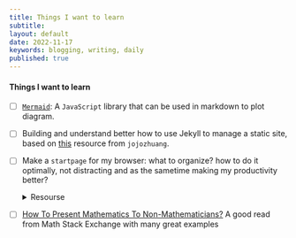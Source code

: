 ```yaml
---
title: Things I want to learn
subtitle: 
layout: default
date: 2022-11-17
keywords: blogging, writing, daily
published: true
---
```


#### Things I want to learn
- [ ] [`Mermaid`](https://mermaid-js.github.io/mermaid/#/n00b-gettingStarted): A `JavaScript` library that can be used in markdown to plot diagram. 
- [ ] Building and understand better how to use Jekyll to manage a static site, based on [this](https://jojozhuang.github.io/tutorial/jekyll-diagram-with-mermaid/) resource from `jojozhuang`.
- [ ] Make a `startpage` for my browser: what to organize? how to do it optimally, not distracting and as the sametime making my productivity better? 
    <details>
    <summary>Resourse</summary>
    <ul>
        <li> <a href="https://nfultz.github.io/startpage/">A sample from nfultz</a></li>
        <li> <a href="https://tressley.github.io/_traichu/index.html">Raichu's theme, sample from reddit</a></li>
    </ul>
    </details>
    

- [ ] [How To Present Mathematics To Non-Mathematicians?](https://mathoverflow.net/questions/47214/how-to-present-mathematics-to-non-mathematicians/47830#47830) A good read from Math Stack Exchange with many great examples 




